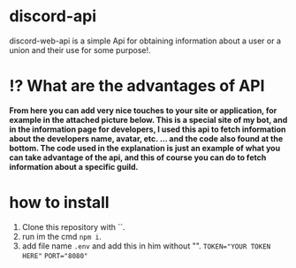 # discord-api
discord-web-api is a simple Api for obtaining information about a user or a union and their use for some purpose!.

# :interrobang: What are the advantages of API

**From here you can add very nice touches to your site or application, for example in the attached picture below. This is a special site of my bot, and in the information page for developers, I used this api to fetch information about the developers name, avatar, etc. ... and the code also found at the bottom. The code used in the explanation is just an example of what you can take advantage of the api, and this of course you can do to fetch information about a specific guild.**

# how to install

1. Clone this repository with ``.
2. run im the cmd `npm i`.
3. add file name `.env` and add this in him without "".
`TOKEN="YOUR TOKEN HERE"`
`PORT="8080"`
